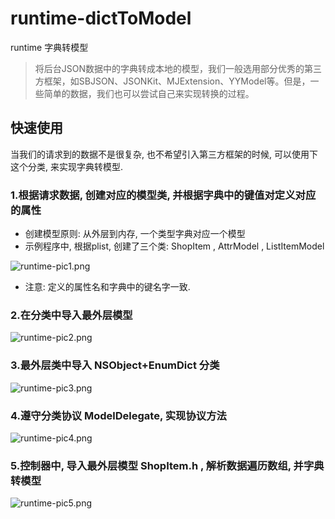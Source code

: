 # runtime-dictToModel
runtime 字典转模型

> 将后台JSON数据中的字典转成本地的模型，我们一般选用部分优秀的第三方框架，如SBJSON、JSONKit、MJExtension、YYModel等。但是，一些简单的数据，我们也可以尝试自己来实现转换的过程。


## 快速使用
当我们的请求到的数据不是很复杂, 也不希望引入第三方框架的时候, 可以使用下这个分类, 来实现字典转模型.

### 1.根据请求数据, 创建对应的模型类, 并根据字典中的键值对定义对应的属性
+ 创建模型原则: 从外层到内存, 一个类型字典对应一个模型
+ 示例程序中, 根据plist, 创建了三个类: ShopItem , AttrModel , ListItemModel 

![runtime-pic1.png](https://upload-images.jianshu.io/upload_images/126164-b08f62ddfa2ceaa4.png?imageMogr2/auto-orient/strip%7CimageView2/2/w/1240)

+ 注意: 定义的属性名和字典中的键名字一致.

### 2.在分类中导入最外层模型

![runtime-pic2.png](https://upload-images.jianshu.io/upload_images/126164-7232ec2b19a8c4ef.png?imageMogr2/auto-orient/strip%7CimageView2/2/w/1240)

### 3.最外层类中导入 NSObject+EnumDict 分类

![runtime-pic3.png](https://upload-images.jianshu.io/upload_images/126164-9b1b653825878152.png?imageMogr2/auto-orient/strip%7CimageView2/2/w/1240)

### 4.遵守分类协议 ModelDelegate, 实现协议方法

![runtime-pic4.png](https://upload-images.jianshu.io/upload_images/126164-7ed2752967e441d8.png?imageMogr2/auto-orient/strip%7CimageView2/2/w/1240)


### 5.控制器中, 导入最外层模型 ShopItem.h , 解析数据遍历数组, 并字典转模型

![runtime-pic5.png](https://upload-images.jianshu.io/upload_images/126164-5a93c23ce6b12585.png?imageMogr2/auto-orient/strip%7CimageView2/2/w/1240)



